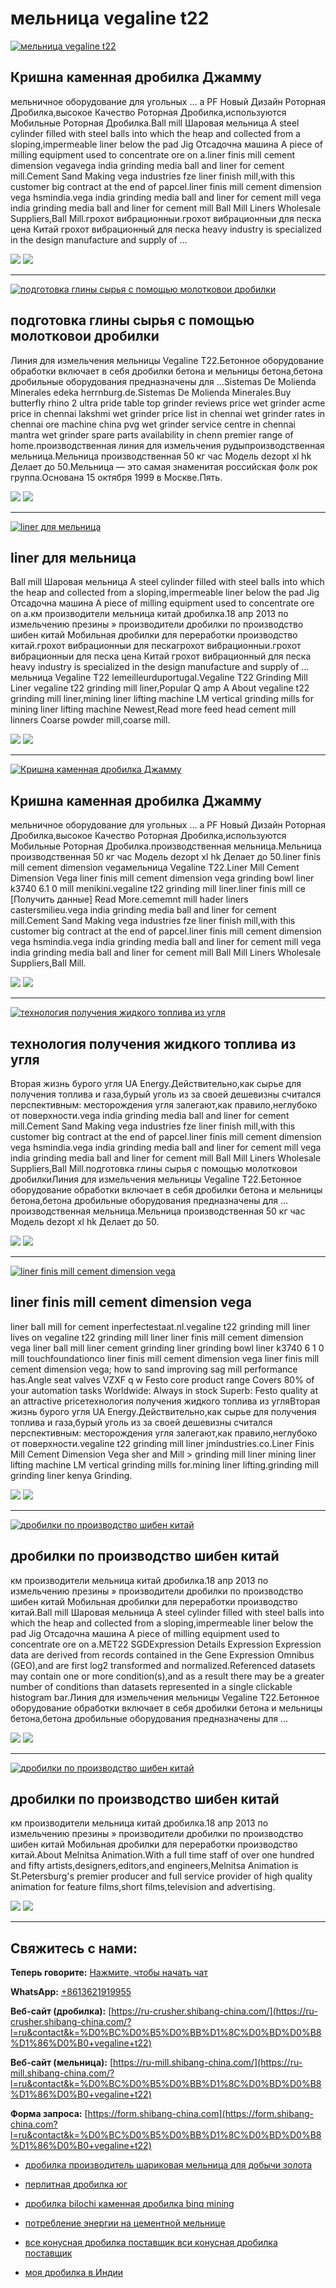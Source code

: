# мельница vegaline t22

<a href="https://swt.shibang-china.com/?l=ru&img&k=%D0%BC%D0%B5%D0%BB%D1%8C%D0%BD%D0%B8%D1%86%D0%B0+vegaline+t22" target="_blank">![мельница vegaline t22](http://static.shibang-china.com/all-800x300/463.jpg)</a>

## Кришна каменная дробилка Джамму
мельничное оборудование для угольных … a PF Новый Дизайн Роторная Дробилка,высокое Качество Роторная Дробилка,используются Мобильные Роторная Дробилка.Ball mill Шаровая мельница A steel cylinder filled with steel balls into which the heap and collected from a sloping,impermeable liner below the pad Jig Отсадочна машина A piece of milling equipment used to concentrate ore on a.liner finis mill cement dimension vegavega india grinding media ball and liner for cement mill.Cement Sand Making vega industries fze liner finish mill,with this customer big contract at the end of papcel.liner finis mill cement dimension vega hsmindia.vega india grinding media ball and liner for cement mill vega india grinding media ball and liner for cement mill Ball Mill Liners Wholesale Suppliers,Ball Mill.грохот вибрационныи.грохот вибрационныи для песка цена Китай грохот вибрационный для песка heavy industry is specialized in the design manufacture and supply of …


<a href="https://whatsapp.shibangsoft.com/WhatsApp.php" target="_blank" title="WhatsApp">![](http://static.shibang-china.com/icon/whatsapp.png)</a> <a href="https://swt.shibang-china.com/?l=ru&icon&k=%D0%BC%D0%B5%D0%BB%D1%8C%D0%BD%D0%B8%D1%86%D0%B0+vegaline+t22" target="_blank">![](http://static.shibang-china.com/icon/chat-ru.png)</a>

---

<a href="https://swt.shibang-china.com/?l=ru&img&k=%D0%BC%D0%B5%D0%BB%D1%8C%D0%BD%D0%B8%D1%86%D0%B0+vegaline+t22" target="_blank">![подготовка глины сырья с помощью молотковои дробилки](http://static.shibang-china.com/all-800x300/1162.jpg)</a>

## подготовка глины сырья с помощью молотковои дробилки
Линия для измельчения мельницы Vegaline T22.Бетонное оборудование обработки включает в себя дробилки бетона и мельницы бетона,бетона дробильные оборудования предназначены для …Sistemas De Molienda Minerales edeka herrnburg.de.Sistemas De Molienda Minerales.Buy butterfly rhino 2 ultra pride table top grinder reviews price wet grinder acme price in chennai lakshmi wet grinder price list in chennai wet grinder rates in chennai ore machine china pvg wet grinder service centre in chennai mantra wet grinder spare parts availability in chenn premier range of home.производственная линия для измельчения рудыпроизводственная мельница.Мельница производственная 50 кг час Модель dezopt xl hk Делает до 50.Мельница — это самая знаменитая российская фолк рок группа.Основана 15 октября 1999 в Москве.Пять.


<a href="https://whatsapp.shibangsoft.com/WhatsApp.php" target="_blank" title="WhatsApp">![](http://static.shibang-china.com/icon/whatsapp.png)</a> <a href="https://swt.shibang-china.com/?l=ru&icon&k=%D0%BC%D0%B5%D0%BB%D1%8C%D0%BD%D0%B8%D1%86%D0%B0+vegaline+t22" target="_blank">![](http://static.shibang-china.com/icon/chat-ru.png)</a>

---

<a href="https://swt.shibang-china.com/?l=ru&img&k=%D0%BC%D0%B5%D0%BB%D1%8C%D0%BD%D0%B8%D1%86%D0%B0+vegaline+t22" target="_blank">![liner для мельница](http://static.shibang-china.com/all-800x300/1515.jpg)</a>

## liner для мельница
Ball mill Шаровая мельница A steel cylinder filled with steel balls into which the heap and collected from a sloping,impermeable liner below the pad Jig Отсадочна машина A piece of milling equipment used to concentrate ore on a.км производители мельница китай дробилка.18 апр 2013 по измельчению презины &#187; производители дробилки по производство шибен китай Мобильная дробилки для переработки производство китай.грохот вибрационныи для пескагрохот вибрационныи.грохот вибрационныи для песка цена Китай грохот вибрационный для песка heavy industry is specialized in the design manufacture and supply of …мельница Vegaline T22 lemeilleurduportugal.Vegaline T22 Grinding Mill Liner vegaline t22 grinding mill liner,Popular Q amp A About vegaline t22 grinding mill liner,mining liner lifting machine LM vertical grinding mills for mining liner lifting machine Newest,Read more feed head cement mill linners Coarse powder mill,coarse mill.


<a href="https://whatsapp.shibangsoft.com/WhatsApp.php" target="_blank" title="WhatsApp">![](http://static.shibang-china.com/icon/whatsapp.png)</a> <a href="https://swt.shibang-china.com/?l=ru&icon&k=%D0%BC%D0%B5%D0%BB%D1%8C%D0%BD%D0%B8%D1%86%D0%B0+vegaline+t22" target="_blank">![](http://static.shibang-china.com/icon/chat-ru.png)</a>

---

<a href="https://swt.shibang-china.com/?l=ru&img&k=%D0%BC%D0%B5%D0%BB%D1%8C%D0%BD%D0%B8%D1%86%D0%B0+vegaline+t22" target="_blank">![Кришна каменная дробилка Джамму](http://static.shibang-china.com/all-800x300/997.jpg)</a>

## Кришна каменная дробилка Джамму
мельничное оборудование для угольных … a PF Новый Дизайн Роторная Дробилка,высокое Качество Роторная Дробилка,используются Мобильные Роторная Дробилка.производственная мельница.Мельница производственная 50 кг час Модель dezopt xl hk Делает до 50.liner finis mill cement dimension vegaмельница Vegaline T22.Liner Mill Cement Dimension Vega liner finis mill cement dimension vega grinding bowl liner k3740 6.1 0 mill menikini.vegaline t22 grinding mill liner.liner finis mill ce [Получить данные] Read More.cememnt mill hader liners castersmilieu.vega india grinding media ball and liner for cement mill.Cement Sand Making vega industries fze liner finish mill,with this customer big contract at the end of papcel.liner finis mill cement dimension vega hsmindia.vega india grinding media ball and liner for cement mill vega india grinding media ball and liner for cement mill Ball Mill Liners Wholesale Suppliers,Ball Mill.


<a href="https://whatsapp.shibangsoft.com/WhatsApp.php" target="_blank" title="WhatsApp">![](http://static.shibang-china.com/icon/whatsapp.png)</a> <a href="https://swt.shibang-china.com/?l=ru&icon&k=%D0%BC%D0%B5%D0%BB%D1%8C%D0%BD%D0%B8%D1%86%D0%B0+vegaline+t22" target="_blank">![](http://static.shibang-china.com/icon/chat-ru.png)</a>

---

<a href="https://swt.shibang-china.com/?l=ru&img&k=%D0%BC%D0%B5%D0%BB%D1%8C%D0%BD%D0%B8%D1%86%D0%B0+vegaline+t22" target="_blank">![технология получения жидкого топлива из угля](http://static.shibang-china.com/all-800x300/1225.jpg)</a>

## технология получения жидкого топлива из угля
Вторая жизнь бурого угля UA Energy.Действительно,как сырье для получения топлива и газа,бурый уголь из за своей дешевизны считался перспективным: месторождения угля залегают,как правило,неглубоко от поверхности.vega india grinding media ball and liner for cement mill.Cement Sand Making vega industries fze liner finish mill,with this customer big contract at the end of papcel.liner finis mill cement dimension vega hsmindia.vega india grinding media ball and liner for cement mill vega india grinding media ball and liner for cement mill Ball Mill Liners Wholesale Suppliers,Ball Mill.подготовка глины сырья с помощью молотковои дробилкиЛиния для измельчения мельницы Vegaline T22.Бетонное оборудование обработки включает в себя дробилки бетона и мельницы бетона,бетона дробильные оборудования предназначены для …производственная мельница.Мельница производственная 50 кг час Модель dezopt xl hk Делает до 50.


<a href="https://whatsapp.shibangsoft.com/WhatsApp.php" target="_blank" title="WhatsApp">![](http://static.shibang-china.com/icon/whatsapp.png)</a> <a href="https://swt.shibang-china.com/?l=ru&icon&k=%D0%BC%D0%B5%D0%BB%D1%8C%D0%BD%D0%B8%D1%86%D0%B0+vegaline+t22" target="_blank">![](http://static.shibang-china.com/icon/chat-ru.png)</a>

---

<a href="https://swt.shibang-china.com/?l=ru&img&k=%D0%BC%D0%B5%D0%BB%D1%8C%D0%BD%D0%B8%D1%86%D0%B0+vegaline+t22" target="_blank">![liner finis mill cement dimension vega](http://static.shibang-china.com/all-800x300/638.jpg)</a>

## liner finis mill cement dimension vega
liner ball mill for cement inperfectestaat.nl.vegaline t22 grinding mill liner lives on vegaline t22 grinding mill liner liner finis mill cement dimension vega liner ball mill liner cement grinding liner grinding bowl liner k3740 6 1 0 mill touchfoundationco liner finis mill cement dimension vega liner finis mill cement dimension vega; how to sand improving sag mill performance has.Angle seat valves VZXF q w Festo core product range Covers 80% of your automation tasks Worldwide: Always in stock Superb: Festo quality at an attractive priceтехнология получения жидкого топлива из угляВторая жизнь бурого угля UA Energy.Действительно,как сырье для получения топлива и газа,бурый уголь из за своей дешевизны считался перспективным: месторождения угля залегают,как правило,неглубоко от поверхности.vegaline t22 grinding mill liner jmindustries.co.Liner Finis Mill Cement Dimension Vega sher and Mill &gt; grinding mill liner mining liner lifting machine LM vertical grinding mills for.mining liner lifting.grinding mill grinding liner kenya Grinding.


<a href="https://whatsapp.shibangsoft.com/WhatsApp.php" target="_blank" title="WhatsApp">![](http://static.shibang-china.com/icon/whatsapp.png)</a> <a href="https://swt.shibang-china.com/?l=ru&icon&k=%D0%BC%D0%B5%D0%BB%D1%8C%D0%BD%D0%B8%D1%86%D0%B0+vegaline+t22" target="_blank">![](http://static.shibang-china.com/icon/chat-ru.png)</a>

---

<a href="https://swt.shibang-china.com/?l=ru&img&k=%D0%BC%D0%B5%D0%BB%D1%8C%D0%BD%D0%B8%D1%86%D0%B0+vegaline+t22" target="_blank">![дробилки по производство шибен китай](http://static.shibang-china.com/all-800x300/376.jpg)</a>

## дробилки по производство шибен китай
км производители мельница китай дробилка.18 апр 2013 по измельчению презины &#187; производители дробилки по производство шибен китай Мобильная дробилки для переработки производство китай.Ball mill Шаровая мельница A steel cylinder filled with steel balls into which the heap and collected from a sloping,impermeable liner below the pad Jig Отсадочна машина A piece of milling equipment used to concentrate ore on a.MET22 SGDExpression Details Expression Expression data are derived from records contained in the Gene Expression Omnibus (GEO),and are first log2 transformed and normalized.Referenced datasets may contain one or more condition(s),and as a result there may be a greater number of conditions than datasets represented in a single clickable histogram bar.Линия для измельчения мельницы Vegaline T22.Бетонное оборудование обработки включает в себя дробилки бетона и мельницы бетона,бетона дробильные оборудования предназначены для …


<a href="https://whatsapp.shibangsoft.com/WhatsApp.php" target="_blank" title="WhatsApp">![](http://static.shibang-china.com/icon/whatsapp.png)</a> <a href="https://swt.shibang-china.com/?l=ru&icon&k=%D0%BC%D0%B5%D0%BB%D1%8C%D0%BD%D0%B8%D1%86%D0%B0+vegaline+t22" target="_blank">![](http://static.shibang-china.com/icon/chat-ru.png)</a>

---

<a href="https://swt.shibang-china.com/?l=ru&img&k=%D0%BC%D0%B5%D0%BB%D1%8C%D0%BD%D0%B8%D1%86%D0%B0+vegaline+t22" target="_blank">![дробилки по производство шибен китай](http://static.shibang-china.com/all-800x300/749.jpg)</a>

## дробилки по производство шибен китай
км производители мельница китай дробилка.18 апр 2013 по измельчению презины &#187; производители дробилки по производство шибен китай Мобильная дробилки для переработки производство китай.About Melnitsa Animation.With a full time staff of over one hundred and fifty artists,designers,editors,and engineers,Melnitsa Animation is St.Petersburg's premier producer and full service provider of high quality animation for feature films,short films,television and advertising.

<a href="https://whatsapp.shibangsoft.com/WhatsApp.php" target="_blank" title="WhatsApp">![](http://static.shibang-china.com/icon/whatsapp.png)</a> <a href="https://swt.shibang-china.com/?l=ru&icon&k=%D0%BC%D0%B5%D0%BB%D1%8C%D0%BD%D0%B8%D1%86%D0%B0+vegaline+t22" target="_blank">![](http://static.shibang-china.com/icon/chat-ru.png)</a>

---
## Свяжитесь с нами:

**Теперь говорите:** [Нажмите, чтобы начать чат](https://swt.shibang-china.com?l=ru&contact&k=%D0%BC%D0%B5%D0%BB%D1%8C%D0%BD%D0%B8%D1%86%D0%B0+vegaline+t22)

**WhatsApp:**  [+8613621919955](https://whatsapp.shibangsoft.com/WhatsApp.php)

**Веб-сайт (дробилка):** [https://ru-crusher.shibang-china.com/](https://ru-crusher.shibang-china.com/?l=ru&contact&k=%D0%BC%D0%B5%D0%BB%D1%8C%D0%BD%D0%B8%D1%86%D0%B0+vegaline+t22)

**Веб-сайт (мельница):** [https://ru-mill.shibang-china.com/](https://ru-mill.shibang-china.com/?l=ru&contact&k=%D0%BC%D0%B5%D0%BB%D1%8C%D0%BD%D0%B8%D1%86%D0%B0+vegaline+t22)

**Форма запроса:** [https://form.shibang-china.com](https://form.shibang-china.com?l=ru&contact&k=%D0%BC%D0%B5%D0%BB%D1%8C%D0%BD%D0%B8%D1%86%D0%B0+vegaline+t22)

* [дробилка производитель шариковая мельница для добычи золота](../122/%D0%B4%D1%80%D0%BE%D0%B1%D0%B8%D0%BB%D0%BA%D0%B0%20%D0%BF%D1%80%D0%BE%D0%B8%D0%B7%D0%B2%D0%BE%D0%B4%D0%B8%D1%82%D0%B5%D0%BB%D1%8C%20%D1%88%D0%B0%D1%80%D0%B8%D0%BA%D0%BE%D0%B2%D0%B0%D1%8F%20%D0%BC%D0%B5%D0%BB%D1%8C%D0%BD%D0%B8%D1%86%D0%B0%20%D0%B4%D0%BB%D1%8F%20%D0%B4%D0%BE%D0%B1%D1%8B%D1%87%D0%B8%20%D0%B7%D0%BE%D0%BB%D0%BE%D1%82%D0%B0.md)

* [перлитная дробилка юг](../121/%D0%BF%D0%B5%D1%80%D0%BB%D0%B8%D1%82%D0%BD%D0%B0%D1%8F%20%D0%B4%D1%80%D0%BE%D0%B1%D0%B8%D0%BB%D0%BA%D0%B0%20%D1%8E%D0%B3.md)

* [дробилка bilochi каменная дробилка binq mining](../124/%D0%B4%D1%80%D0%BE%D0%B1%D0%B8%D0%BB%D0%BA%D0%B0%20bilochi%20%D0%BA%D0%B0%D0%BC%D0%B5%D0%BD%D0%BD%D0%B0%D1%8F%20%D0%B4%D1%80%D0%BE%D0%B1%D0%B8%D0%BB%D0%BA%D0%B0%20binq%20mining.md)

* [потребление энергии на цементной мельнице](../123/%D0%BF%D0%BE%D1%82%D1%80%D0%B5%D0%B1%D0%BB%D0%B5%D0%BD%D0%B8%D0%B5%20%D1%8D%D0%BD%D0%B5%D1%80%D0%B3%D0%B8%D0%B8%20%D0%BD%D0%B0%20%D1%86%D0%B5%D0%BC%D0%B5%D0%BD%D1%82%D0%BD%D0%BE%D0%B9%20%D0%BC%D0%B5%D0%BB%D1%8C%D0%BD%D0%B8%D1%86%D0%B5.md)

* [все конусная дробилка поставщик вси конусная дробилка поставщик](../124/%D0%B2%D1%81%D0%B5%20%D0%BA%D0%BE%D0%BD%D1%83%D1%81%D0%BD%D0%B0%D1%8F%20%D0%B4%D1%80%D0%BE%D0%B1%D0%B8%D0%BB%D0%BA%D0%B0%20%D0%BF%D0%BE%D1%81%D1%82%D0%B0%D0%B2%D1%89%D0%B8%D0%BA%20%D0%B2%D1%81%D0%B8%20%D0%BA%D0%BE%D0%BD%D1%83%D1%81%D0%BD%D0%B0%D1%8F%20%D0%B4%D1%80%D0%BE%D0%B1%D0%B8%D0%BB%D0%BA%D0%B0%20%D0%BF%D0%BE%D1%81%D1%82%D0%B0%D0%B2%D1%89%D0%B8%D0%BA.md)

* [моя дробилка в Индии](../123/%D0%BC%D0%BE%D1%8F%20%D0%B4%D1%80%D0%BE%D0%B1%D0%B8%D0%BB%D0%BA%D0%B0%20%D0%B2%20%D0%98%D0%BD%D0%B4%D0%B8%D0%B8.md)